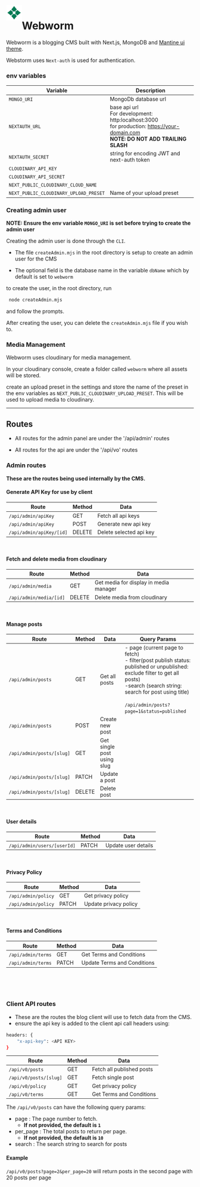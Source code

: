 <img src="./public/logo.png" alt="webworm logo" width="42" align="left" />

# Webworm

Webworm is a blogging CMS built with Next.js, MongoDB and [Mantine ui theme](https:mantine.dev).

Webstorm uses `Next-auth` is used for authentication.

### env variables

| Variable                               | Description                                                                                                                             |
| -------------------------------------- | --------------------------------------------------------------------------------------------------------------------------------------- |
| `MONGO_URI`                            | MongoDb database url                                                                                                                    |
| `NEXTAUTH_URL`                         | base api url <br>For development: http:localhost:3000<br>for production: https://your-domain.com<br>**NOTE: DO NOT ADD TRAILING SLASH** |
| `NEXTAUTH_SECRET`                      | string for encoding JWT and next-auth token                                                                                             |
| `CLOUDINARY_API_KEY`                   |                                                                                                                                         |
| `CLOUDINARY_API_SECRET`                |                                                                                                                                         |
| `NEXT_PUBLIC_CLOUDINARY_CLOUD_NAME`    |                                                                                                                                         |
| `NEXT_PUBLIC_CLOUDINARY_UPLOAD_PRESET` | Name of your upload preset                                                                                                              |

### Creating admin user

**NOTE: Ensure the env variable `MONGO_URI` is set before trying to create the admin user**

Creating the admin user is done through the `CLI`.

- The file `createAdmin.mjs` in the root directory is setup to create an admin user for the CMS

- The optional field is the database name in the variable `dbName` which by default is set to `webworm`

to create the user, in the root directory, run

```bash
 node createAdmin.mjs
```

and follow the prompts.

After creating the user, you can delete the `createAdmin.mjs` file if you wish to.

### Media Management

Webworm uses cloudinary for media management.

In your cloudinary console, create a folder called `webworm` where all assets will be stored.

create an upload preset in the settings and store the name of the preset in the env variables as `NEXT_PUBLIC_CLOUDINARY_UPLOAD_PRESET`. This will be used to upload media to cloudinary.

---

## Routes

- All routes for the admin panel are under the '/api/admin' routes

- All routes for the api are under the '/api/vo' routes

### Admin routes

**These are the routes being used internally by the CMS.**
<br>

#### Generate API Key for use by client

| Route                    | Method | Data                    |
| ------------------------ | ------ | ----------------------- |
| `/api/admin/apiKey`      | GET    | Fetch all api keys      |
| `/api/admin/apiKey`      | POST   | Generate new api key    |
| `/api/admin/apiKey/[id]` | DELETE | Delete selected api key |

<br>

#### Fetch and delete media from cloudinary

| Route                   | Method | Data                                   |
| ----------------------- | ------ | -------------------------------------- |
| `/api/admin/media`      | GET    | Get media for display in media manager |
| `/api/admin/media/[id]` | DELETE | Delete media from cloudinary           |

<br>

#### Manage posts

| Route                     | Method | Data                       | Query Params                                                                                                                                                                                                                             |
| ------------------------- | ------ | -------------------------- | ---------------------------------------------------------------------------------------------------------------------------------------------------------------------------------------------------------------------------------------- |
| `/api/admin/posts`        | GET    | Get all posts              | - page (current page to fetch)<br> - filter(post publish status: published or unpublished: exclude filter to get all posts)<br> -search (search string: search for post using title) <br><br> `/api/admin/posts?page=1&status=published` |
| `/api/admin/posts`        | POST   | Create new post            |                                                                                                                                                                                                                                          |
| `/api/admin/posts/[slug]` | GET    | Get single post using slug |                                                                                                                                                                                                                                          |
| `/api/admin/posts/[slug]` | PATCH  | Update a post              |                                                                                                                                                                                                                                          |
| `/api/admin/posts/[slug]` | DELETE | Delete post                |                                                                                                                                                                                                                                          |

<br>

#### User details

| Route                       | Method | Data                |
| --------------------------- | ------ | ------------------- |
| `/api/admin/users/[userId]` | PATCH  | Update user details |

<br>

#### Privacy Policy

| Route               | Method | Data                  |
| ------------------- | ------ | --------------------- |
| `/api/admin/policy` | GET    | Get privacy policy    |
| `/api/admin/policy` | PATCH  | Update privacy policy |

<br>

#### Terms and Conditions

| Route              | Method | Data                        |
| ------------------ | ------ | --------------------------- |
| `/api/admin/terms` | GET    | Get Terms and Conditions    |
| `/api/admin/terms` | PATCH  | Update Terms and Conditions |

<br>
<br>
<br>

### Client API routes

- These are the routes the blog client will use to fetch data from the CMS.
- ensure the api key is added to the client api call headers using:

```bash
headers: {
    "x-api-key": <API KEY>
}
```

| Route                  | Method | Data                      |
| ---------------------- | ------ | ------------------------- |
| `/api/v0/posts`        | GET    | Fetch all published posts |
| `/api/v0/posts/[slug]` | GET    | Fetch single post         |
| `/api/v0/policy`       | GET    | Get privacy policy        |
| `/api/v0/terms`        | GET    | Get Terms and Conditions  |

The `/api/v0/posts` can have the following query params:

- page : The page number to fetch.
  - **If not provided, the default is `1`**
- per_page : The total posts to return per page.
  - **If not provided, the default is `10`**
- search : The search string to search for posts

#### Example

`/api/v0/posts?page=2&per_page=20` will return posts in the second page with 20 posts per page
